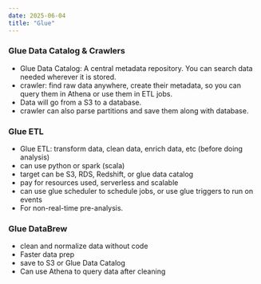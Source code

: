 ```yaml
---
date: 2025-06-04
title: "Glue"
---
```


### Glue Data Catalog & Crawlers
- Glue Data Catalog: A central metadata repository. You can search data needed wherever it is stored.
- crawler: find raw data anywhere, create their metadata, so you can query them in Athena or use them in ETL jobs.
- Data will go from a S3 to a database.
- crawler can also parse partitions and save them along with database.

### Glue ETL
- Glue ETL: transform data, clean data, enrich data, etc (before doing analysis)
- can use python or spark (scala)
- target can be S3, RDS, Redshift, or glue data catalog
- pay for resources used, serverless and scalable
- can use glue scheduler to schedule jobs, or use glue triggers to run on events
- For non-real-time pre-analysis.

### Glue DataBrew
- clean and normalize data without code
- Faster data prep
- save to S3 or Glue Data Catalog
- Can use Athena to query data after cleaning
